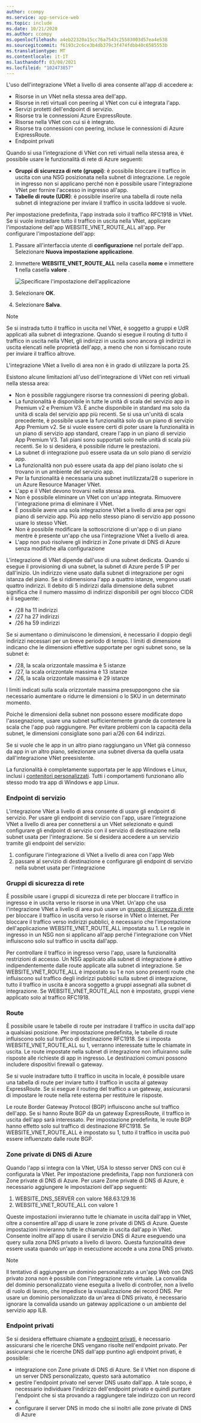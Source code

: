 ```yaml
---
author: ccompy
ms.service: app-service-web
ms.topic: include
ms.date: 10/21/2020
ms.author: ccompy
ms.openlocfilehash: a4eb22320a15cc76a7543c25583003d57ea4e538
ms.sourcegitcommit: f6193c2c6ce3b4db379c3f474fdbb40c6585553b
ms.translationtype: MT
ms.contentlocale: it-IT
ms.lasthandoff: 03/08/2021
ms.locfileid: "102473857"
---
```

L'uso dell'integrazione VNet a livello di area consente all'app di accedere a:

* Risorse in un VNet nella stessa area dell'app.
* Risorse in reti virtuali con peering al VNet con cui è integrata l'app.
* Servizi protetti dell'endpoint di servizio.
* Risorse tra le connessioni Azure ExpressRoute.
* Risorse nella VNet con cui si è integrato.
* Risorse tra connessioni con peering, incluse le connessioni di Azure ExpressRoute.
* Endpoint privati 

Quando si usa l'integrazione di VNet con reti virtuali nella stessa area, è possibile usare le funzionalità di rete di Azure seguenti:

* **Gruppi di sicurezza di rete (gruppi)**: è possibile bloccare il traffico in uscita con una NSG posizionata nella subnet di integrazione. Le regole in ingresso non si applicano perché non è possibile usare l'integrazione VNet per fornire l'accesso in ingresso all'app.
* **Tabelle di route (UDR)**: è possibile inserire una tabella di route nella subnet di integrazione per inviare il traffico in uscita laddove si vuole.

Per impostazione predefinita, l'app instrada solo il traffico RFC1918 in VNet. Se si vuole instradare tutto il traffico in uscita nella VNet, applicare l'impostazione dell'app WEBSITE_VNET_ROUTE_ALL all'app. Per configurare l'impostazione dell'app:

1. Passare all'interfaccia utente di **configurazione** nel portale dell'app. Selezionare **Nuova impostazione applicazione**.
1. Immettere **WEBSITE_VNET_ROUTE_ALL** nella casella **nome** e immettere **1** nella casella **valore** .

   ![Specificare l'impostazione dell'applicazione][4]

1. Selezionare **OK**.
1. Selezionare **Salva**.

> [!NOTE]
> Se si instrada tutto il traffico in uscita nel VNet, è soggetto a gruppi e UdR applicati alla subnet di integrazione. Quando si esegue il routing di tutto il traffico in uscita nella VNet, gli indirizzi in uscita sono ancora gli indirizzi in uscita elencati nelle proprietà dell'app, a meno che non si forniscano route per inviare il traffico altrove.
> 
> L'integrazione VNet a livello di area non è in grado di utilizzare la porta 25.

Esistono alcune limitazioni all'uso dell'integrazione di VNet con reti virtuali nella stessa area:

* Non è possibile raggiungere risorse tra connessioni di peering globali.
* La funzionalità è disponibile in tutte le unità di scala del servizio app in Premium v2 e Premium V3. È anche disponibile in standard ma solo da unità di scala del servizio app più recenti. Se si usa un'unità di scala precedente, è possibile usare la funzionalità solo da un piano di servizio App Premium v2. Se si vuole essere certi di poter usare la funzionalità in un piano di servizio app standard, creare l'app in un piano di servizio App Premium V3. Tali piani sono supportati solo nelle unità di scala più recenti. Se lo si desidera, è possibile ridurre le prestazioni.  
* La subnet di integrazione può essere usata da un solo piano di servizio app.
* La funzionalità non può essere usata da app del piano isolato che si trovano in un ambiente del servizio app.
* Per la funzionalità è necessaria una subnet inutilizzata/28 o superiore in un Azure Resource Manager VNet.
* L'app e il VNet devono trovarsi nella stessa area.
* Non è possibile eliminare un VNet con un'app integrata. Rimuovere l'integrazione prima di eliminare il VNet.
* È possibile avere una sola integrazione VNet a livello di area per ogni piano di servizio app. Più app nello stesso piano di servizio app possono usare lo stesso VNet.
* Non è possibile modificare la sottoscrizione di un'app o di un piano mentre è presente un'app che usa l'integrazione VNet a livello di area.
* L'app non può risolvere gli indirizzi in Zone private di DNS di Azure senza modifiche alla configurazione

L'integrazione di VNet dipende dall'uso di una subnet dedicata.  Quando si esegue il provisioning di una subnet, la subnet di Azure perde 5 IP per dall'inizio. Un indirizzo viene usato dalla subnet di integrazione per ogni istanza del piano. Se si ridimensiona l'app a quattro istanze, vengono usati quattro indirizzi. Il debito di 5 indirizzi dalla dimensione della subnet significa che il numero massimo di indirizzi disponibili per ogni blocco CIDR è il seguente:

- /28 ha 11 indirizzi
- /27 ha 27 indirizzi
- /26 ha 59 indirizzi

Se si aumentano o diminuiscono le dimensioni, è necessario il doppio degli indirizzi necessari per un breve periodo di tempo. I limiti di dimensione indicano che le dimensioni effettive supportate per ogni subnet sono, se la subnet è:

- /28, la scala orizzontale massima è 5 istanze
- /27, la scala orizzontale massima è 13 istanze
- /26, la scala orizzontale massima è 29 istanze

I limiti indicati sulla scala orizzontale massima presuppongono che sia necessario aumentare o ridurre le dimensioni o lo SKU in un determinato momento. 

Poiché le dimensioni della subnet non possono essere modificate dopo l'assegnazione, usare una subnet sufficientemente grande da contenere la scala che l'app può raggiungere. Per evitare problemi con la capacità della subnet, le dimensioni consigliate sono pari a/26 con 64 indirizzi.  

Se si vuole che le app in un altro piano raggiungano un VNet già connesso da app in un altro piano, selezionare una subnet diversa da quella usata dall'integrazione VNet preesistente.

La funzionalità è completamente supportata per le app Windows e Linux, inclusi i [contenitori personalizzati](../articles/app-service/quickstart-custom-container.md). Tutti i comportamenti funzionano allo stesso modo tra app di Windows e app Linux.

### <a name="service-endpoints"></a>Endpoint di servizio

L'integrazione VNet a livello di area consente di usare gli endpoint di servizio. Per usare gli endpoint di servizio con l'app, usare l'integrazione VNet a livello di area per connettersi a un VNet selezionato e quindi configurare gli endpoint di servizio con il servizio di destinazione nella subnet usata per l'integrazione. Se si desidera accedere a un servizio tramite gli endpoint del servizio:

1. configurare l'integrazione di VNet a livello di area con l'app Web
1. passare al servizio di destinazione e configurare gli endpoint di servizio nella subnet usata per l'integrazione

### <a name="network-security-groups"></a>Gruppi di sicurezza di rete

È possibile usare i gruppi di sicurezza di rete per bloccare il traffico in ingresso e in uscita verso le risorse in una VNet. Un'app che usa l'integrazione VNet a livello di area può usare un [gruppo di sicurezza di rete][VNETnsg] per bloccare il traffico in uscita verso le risorse in VNet o Internet. Per bloccare il traffico verso indirizzi pubblici, è necessario che l'impostazione dell'applicazione WEBSITE_VNET_ROUTE_ALL impostata su 1. Le regole in ingresso in un NSG non si applicano all'app perché l'integrazione con VNet influiscono solo sul traffico in uscita dall'app.

Per controllare il traffico in ingresso verso l'app, usare la funzionalità restrizioni di accesso. Un NSG applicato alla subnet di integrazione è attivo indipendentemente dalle route applicate alla subnet di integrazione. Se WEBSITE_VNET_ROUTE_ALL è impostato su 1 e non sono presenti route che influiscono sul traffico degli indirizzi pubblici sulla subnet di integrazione, tutto il traffico in uscita è ancora soggetto a gruppi assegnati alla subnet di integrazione. Se WEBSITE_VNET_ROUTE_ALL non è impostato, gruppi viene applicato solo al traffico RFC1918.

### <a name="routes"></a>Route

È possibile usare le tabelle di route per instradare il traffico in uscita dall'app a qualsiasi posizione. Per impostazione predefinita, le tabelle di route influiscono solo sul traffico di destinazione RFC1918. Se si imposta WEBSITE_VNET_ROUTE_ALL su 1, verranno interessate tutte le chiamate in uscita. Le route impostate nella subnet di integrazione non influiranno sulle risposte alle richieste di app in ingresso. Le destinazioni comuni possono includere dispositivi firewall o gateway.

Se si vuole instradare tutto il traffico in uscita in locale, è possibile usare una tabella di route per inviare tutto il traffico in uscita al gateway ExpressRoute. Se si esegue il routing del traffico a un gateway, assicurarsi di impostare le route nella rete esterna per restituire le risposte.

Le route Border Gateway Protocol (BGP) influiscono anche sul traffico dell'app. Se si hanno Route BGP da un gateway ExpressRoute, il traffico in uscita dell'app sarà interessato. Per impostazione predefinita, le route BGP hanno effetto solo sul traffico di destinazione RFC1918. Se WEBSITE_VNET_ROUTE_ALL è impostato su 1, tutto il traffico in uscita può essere influenzato dalle route BGP.

### <a name="azure-dns-private-zones"></a>Zone private di DNS di Azure 

Quando l'app si integra con la VNet, USA lo stesso server DNS con cui è configurata la VNet. Per impostazione predefinita, l'app non funzionerà con Zone private di DNS di Azure. Per usare Zone private di DNS di Azure, è necessario aggiungere le impostazioni dell'app seguenti:


1. WEBSITE_DNS_SERVER con valore 168.63.129.16
1. WEBSITE_VNET_ROUTE_ALL con valore 1


Queste impostazioni invieranno tutte le chiamate in uscita dall'app in VNet, oltre a consentire all'app di usare le zone private di DNS di Azure.   Queste impostazioni invieranno tutte le chiamate in uscita dall'app in VNet. Consente inoltre all'app di usare il servizio DNS di Azure eseguendo una query sulla zona DNS privato a livello di lavoro. Questa funzionalità deve essere usata quando un'app in esecuzione accede a una zona DNS privato.

> [!NOTE]
>Il tentativo di aggiungere un dominio personalizzato a un'app Web con DNS privato zona non è possibile con l'integrazione rete virtuale. La convalida del dominio personalizzato viene eseguita a livello di controller, non a livello di ruolo di lavoro, che impedisce la visualizzazione dei record DNS. Per usare un dominio personalizzato da un'area di DNS privato, è necessario ignorare la convalida usando un gateway applicazione o un ambiente del servizio app ILB.

### <a name="private-endpoints"></a>Endpoint privati

Se si desidera effettuare chiamate a [endpoint privati][privateendpoints], è necessario assicurarsi che le ricerche DNS vengano risolte nell'endpoint privato. Per assicurarsi che le ricerche DNS dall'app puntino agli endpoint privati, è possibile:

* integrazione con Zone private di DNS di Azure. Se il VNet non dispone di un server DNS personalizzato, questo sarà automatico
* gestire l'endpoint privato nel server DNS usato dall'app. A tale scopo, è necessario individuare l'indirizzo dell'endpoint privato e quindi puntare l'endpoint che si sta provando a raggiungere tale indirizzo con un record A.
* configurare il server DNS in modo che si inoltri alle zone private di DNS di Azure

<!--Image references-->
[4]: ../includes/media/web-sites-integrate-with-vnet/vnetint-appsetting.png

<!--Links-->
[VNETnsg]: /azure/virtual-network/security-overview/
[privateendpoints]: ../articles/app-service/networking/private-endpoint.md
